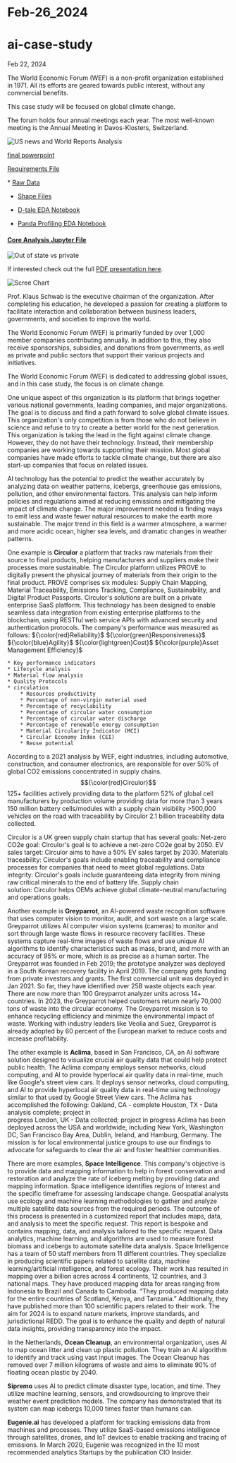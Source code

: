 # Feb-26_2024
# ai-case-study

Feb 22, 2024

The World Economic Forum (WEF) is a non-profit organization established in 1971. All its efforts are geared towards public interest, without any commercial benefits.

This case study will be focused on global climate change.

The forum holds four annual meetings each year. The most well-known meeting is the Annual Meeting in Davos-Klosters, Switzerland.

![US news and World Reports Analysis](./images/number_of_colleges_by_state.png)

[final powerpoint](./presentation/US_News_and_reports_2016_colleges.pdf)

[Requirements File](./requirements.txt)

​* [Raw Data](./data/original_data/Universities.xlsx)
* [Shape Files](./data/original_data/)

* [D-tale EDA Notebook](./notebooks/D-Tale-self-service.ipynb)
* [Panda Profiling EDA Notebook](./notebooks/Panda_profiling.ipynb)

#### [Core Analysis Jupyter File](./analysis.ipynb)

![Out of state vs private](./images/outstte_private%20cost.png)

If interested check out the full [PDF presentation here](./presentation/US_News_and_reports_2016_colleges.pdf).

![Scree Chart](./images/Scree-elbow-varience.png)


Prof. Klaus Schwab is the executive chairman of the organization.  After completing his education, he developed a passion for creating a platform to facilitate interaction and collaboration between business leaders, governments, and societies to improve the world.

The World Economic Forum (WEF) is primarily funded by over 1,000 member companies contributing annually. In addition to this, they also receive sponsorships, subsidies, and donations from governments, as well as private and public sectors that support their various projects and initiatives.

The World Economic Forum (WEF) is dedicated to addressing global issues, and in this case study, the focus is on climate change.

One unique aspect of this organization is its platform that brings together various national governments, leading companies, and major organizations. The goal is to discuss and find a path forward to solve global climate issues. This organization's only competition is from those who do not believe in science and refuse to try to create a better world for the next generation.
This organization is taking the lead in the fight against climate change. However, they do not have their technology. Instead, their membership companies are working towards supporting their mission. Most global companies have made efforts to tackle climate change, but there are also start-up companies that focus on related issues.

AI technology has the potential to predict the weather accurately by analyzing data on weather patterns, icebergs, greenhouse gas emissions, pollution, and other environmental factors. This analysis can help inform policies and regulations aimed at reducing emissions and mitigating the impact of climate change.  The major improvement needed is finding ways to emit less and waste fewer natural resources to make the earth more sustainable. The major trend in this field is a warmer atmosphere, a warmer and more acidic ocean, higher sea levels, and dramatic changes in weather patterns.

One example is **Circulor** a platform that tracks raw materials from their source to final products, helping manufacturers and suppliers make their processes more sustainable.
The Circulor platform utilizes PROVE to digitally present the physical journey of materials from their origin to the final product. PROVE comprises six modules: Supply Chain Mapping, Material Traceability, Emissions Tracking, Compliance, Sustainability, and Digital Product Passports. 
Circulor's solutions are built on a private enterprise SaaS platform. This technology has been designed to enable seamless data integration from existing enterprise platforms to the blockchain, using RESTful web service APIs with advanced security and authentication protocols. The company's performance was measured as follows: 
${\color{red}Reliability}$
${\color{green}Responsiveness}$
${\color{blue}Agility}$
${\color{lightgreen}Cost}$
${\color{purple}Asset Management Efficiency}$
  
    * Key performance indicators
    * Lifecycle analysis
    * Material flow analysis
    * Quality Protocols
    * circulation
        * Resources productivity
        * Percentage of non-virgin material used
        * Percentage of recyclability
        * Percentage of circular water consumption
        * Percentage of circular water discharge
        * Percentage of renewable energy consumption
        * Material Circularity Indicator (MCI)
        * Circular Economy Index (CEI)
        * Reuse potential

According to a 2021 analysis by WEF, eight industries, including automotive, construction, and consumer electronics, are responsible for over 50% of global CO2 emissions concentrated in supply chains. 
$${\color{red}Circulor}$$ 
    125+ facilities actively providing data to the platform
    52% of global cell manufacturers by production volume providing data for more than 3 years
    150 million battery cells/modules with a supply chain visibility
    >500,000 vehicles on the road with traceability by Circulor
    2.1 billion traceability data collected.

Circulor is a UK green supply chain startup that has several goals:
Net-zero CO2e goal: Circulor's goal is to achieve a net-zero CO2e goal by 2050.
EV sales target: Circulor aims to have a 50% EV sales target by 2030.
Materials traceability: Circulor's goals include enabling traceability and compliance processes for companies that need to meet global regulations.
Data integrity: Circulor's goals include guaranteeing data integrity from mining raw critical minerals to the end of battery life.
Supply chain solution: Circulor helps OEMs achieve global climate-neutral manufacturing and operations goals. 

Another example is **Greyparrot**, an AI-powered waste recognition software that uses computer vision to monitor, audit, and sort waste on a large scale.
Greyparrot utilizes AI computer vision systems (cameras) to monitor and sort through large waste flows in resource recovery facilities. These systems capture real-time images of waste flows and use unique AI algorithms to identify characteristics such as mass, brand, and more with an accuracy of 95% or more, which is as precise as a human sorter.
The Greyparrot was founded in Feb 2019; the prototype analyzer was deployed in a South Korean recovery facility in April 2019.  The company gets funding from private investors and grants.  The first commercial unit was deployed in Jan 2021.  So far, they have identified over 25B waste objects each year.  There are now more than 100 Greyparrot analyzer units across 14+ countries.  In 2023, the Greyparrot helped customers return nearly 70,000 tons of waste into the circular economy.   The Greyparrot mission is to enhance recycling efficiency and minimize the environmental impact of waste.  Working with industry leaders like Veolia and Suez, Greyparrot is already adopted by 60 percent of the European market to reduce costs and increase profitability.  

The other example is **Aclima**, based in San Francisco, CA, an AI software solution designed to visualize crucial air quality data that could help protect public health.
The Aclima company employs sensor networks, cloud computing, and AI to provide hyperlocal air quality data in real-time, much like Google's street view cars. It deploys sensor networks, cloud computing, and AI to provide hyperlocal air quality data in real-time using technology similar to that used by Google Street View cars.
The Aclima has accomplished the following:
        Oakland, CA - complete
        Houston, TX - Data analysis complete; project in     
                    progress
        London, UK - Data collected; project in progress
Aclima has been deployed across the USA and worldwide, including New York, Washington DC, San Francisco Bay Area, Dublin, Ireland, and Hamburg, Germany.
The mission is for local environmental justice groups to use our findings to advocate for safeguards to clear the air and foster healthier communities.
 
There are more examples, **Space Intelligence**.  This company's objective is to provide data and mapping information to help in forest conservation and restoration and analyze the rate of iceberg melting by providing data and mapping information. Space intelligence identifies regions of interest and the specific timeframe for assessing landscape change. Geospatial analysts use ecology and machine learning methodologies to gather and analyze multiple satellite data sources from the required periods. The outcome of this process is presented in a customized report that includes maps, data, and analysis to meet the specific request. This report is bespoke and contains mapping, data, and analysis tailored to the specific request. Data analytics, machine learning, and algorithms are used to measure forest biomass and icebergs to automate satellite data analysis.
Space Intelligence has a team of 50 staff members from 11 different countries. They specialize in producing scientific papers related to satellite data, machine learning/artificial intelligence, and forest ecology. Their work has resulted in mapping over a billion acres across 4 continents, 12 countries, and 3 national maps. They have produced mapping data for areas ranging from Indonesia to Brazil and Canada to Cambodia. “They produced mapping data for the entire countries of Scotland, Kenya, and Tanzania.”
Additionally, they have published more than 100 scientific papers related to their work. The aim for 2024 is to expand nature markets, improve standards, and jurisdictional REDD. The goal is to enhance the quality and depth of natural data insights, providing transparency into the impact.

In the Netherlands, **Ocean Cleanup**, an environmental organization, uses AI to map ocean litter and clean up plastic pollution.  They train an AI algorithm to identify and track using vast input images.  The Ocean Cleanup has removed over 7 million kilograms of waste and aims to eliminate 90% of floating ocean plastic by 2040.

**Sipremo** uses AI to predict climate disaster type, location, and time.  They utilize machine learning, sensors, and crowdsourcing to improve their weather event prediction models.  The company has demonstrated that its system can map icebergs 10,000 times faster than humans can.


**Eugenie.ai** has developed a platform for tracking emissions data from machines and processes. They utilize SaaS-based emissions intelligence through satellites, drones, and IoT devices to enable tracking and tracing of emissions.  In March 2020, Eugenie was recognized in the 10 most recommended analytics Startups by the publication CIO Insider.







